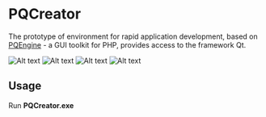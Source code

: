 PQCreator
=========
The prototype of environment for rapid application development, based on [PQEngine](http://phpqt.ru/pqengine) - a GUI toolkit for PHP, provides access to the framework Qt.

![Alt text](http://wxmaper.ru/phpqt5/PQCreator-19.09.2015-1.png "PQCreator screenshot 1") 
![Alt text](http://wxmaper.ru/phpqt5/PQCreator-19.09.2015-2.png "PQCreator screenshot 2") 
![Alt text](http://wxmaper.ru/phpqt5/PQCreator-19.09.2015-3.png "PQCreator screenshot 3") 
![Alt text](http://wxmaper.ru/phpqt5/PQCreator-19.09.2015-4.png "PQCreator screenshot 4") 

Usage
-----
Run <b>PQCreator.exe</b>
